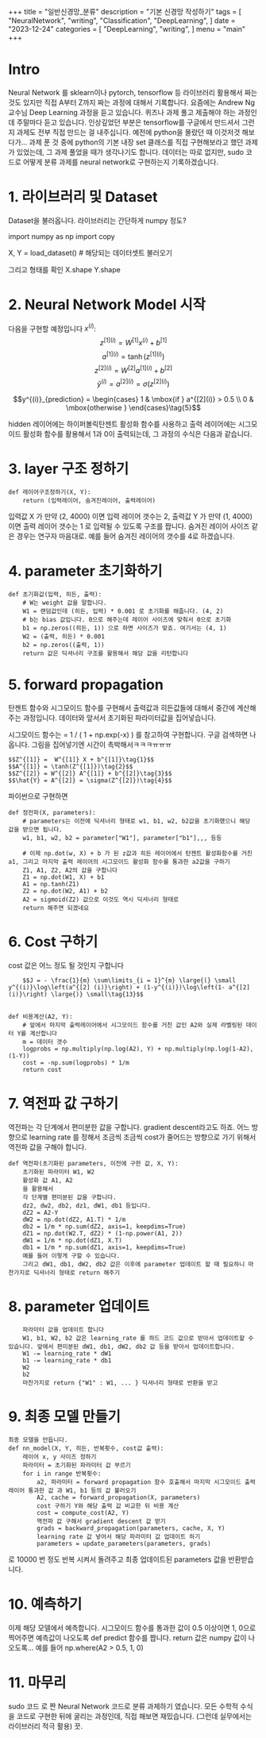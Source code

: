 +++
title = "일반신경망_분류"
description = "기본 신경망 작성하기"
tags = [
    "NeuralNetwork",
    "writing",
    "Classification",
    "DeepLearning",
]
date = "2023-12-24"
categories = [
    "DeepLearning",
    "writing",
]
menu = "main"
+++

# Intro
Neural Network 를 sklearn이나 pytorch, tensorflow 등 라이브러리 활용해서 짜는 것도 있지만 직접 A부터 Z까지 짜는 과정에 대해서 기록합니다.
요즘에는 Andrew Ng 교수님 Deep Learning 과정을 듣고 있습니다. 
퀴즈나 과제 풀고 제출해야 하는 과정인데 주말마다 듣고 있습니다. 
인상깊었던 부분은 tensorflow를 구글에서 만드셔서 그런지 과제도 전부 직접 만드는 걸 내주십니다. 
예전에 python을 몰랐던 때 이것저것 해보다가... 과제 푼 것 중에 python의 기본 내장 set 클래스를 직접 구현해보라고 했던 과제가 있었는데, 그 과제 풀었을 때가 생각나기도 합니다.
데이터는 따로 없지만,
sudo 코드로 어떻게 분류 과제를 neural network로 구현하는지 기록하겠습니다.

# 1. 라이브러리 및 Dataset
Dataset을 불러옵니다.
라이브러리는 간단하게 numpy 정도?

  import numpy as np
  import copy

  X, Y = load_dataset() # 해당되는 데이터셋트 불러오기

그리고 형태를 확인
  X.shape
  Y.shape


# 2. Neural Network Model 시작
 다음을 구현할 예정입니다 $x^{(i)}$:
  $$z^{[1] (i)} =  W^{[1]} x^{(i)} + b^{[1]}\tag{1}$$ 
  $$a^{[1] (i)} = \tanh(z^{[1] (i)})\tag{2}$$
  $$z^{[2] (i)} = W^{[2]} a^{[1] (i)} + b^{[2]}\tag{3}$$
  $$\hat{y}^{(i)} = a^{[2] (i)} = \sigma(z^{ [2] (i)})\tag{4}$$
  
  $$y^{(i)}_{prediction} = \begin{cases} 1 & \mbox{if } a^{[2](i)} > 0.5 \\ 0 & \mbox{otherwise } \end{cases}\tag{5}$$
  
hidden 레이어에는 하이퍼볼릭탄젠트 활성화 함수를 사용하고 출력 레이어에는 시그모이드 활성화 함수를 활용해서 1과 0이 출력되는데, 그 과정의 수식은 다음과 같습니다. 

# 3. layer 구조 정하기

    def 레이어구조정하기(X, Y):
        return (입력레이어, 숨겨진레이어, 출력레이어)

입력값 X 가 만약 (2, 4000) 이면 입력 레이어 갯수는 2,
출력값 Y 가 만약 (1, 4000)이면 출력 레이어 갯수는 1 로 입력될 수 있도록 구조를 짭니다.
숨겨진 레이어 사이즈 같은 경우는 연구자 마음대로. 예를 들어 숨겨진 레이어의 갯수를 4로 하겠습니다.

# 4. parameter 초기화하기

    def 초기화값(입력, 히든, 출력):
        # W는 weight 값을 말합니다.
        W1 = 랜덤값인데 (히든, 입력) * 0.001 로 초기화를 해줍니다. (4, 2)
        # b는 bias 값입니다. 0으로 해주는데 레이어 사이즈에 맞춰서 0으로 초기화
        b1 = np.zeros((히든, 1)) 으로 하면 사이즈가 맞죠. 여기서는 (4, 1)
        W2 = (출력, 히든) * 0.001
        b2 = np.zeros((출력, 1))
        return 값은 딕셔너리 구조를 활용해서 해당 값을 리턴합니다

# 5. forward propagation

탄젠트 함수와 시그모이드 함수를 구현해서 출력값과 히든값들에 대해서 중간에 계산해주는 과정입니다.
데이터와 앞서서 초기화된 파라미터값을 집어넣습니다.

시그모이드 함수는 = 1 /  ( 1 + np.exp(-x) ) 를 참고하여 구현합니다. 
구글 검색하면 나옵니다. 그림을 집어넣기엔 시간이 촉박해서ㅋㅋㅋㅠㅠㅠ

    $$Z^{[1]} =  W^{[1]} X + b^{[1]}\tag{1}$$ 
    $$A^{[1]} = \tanh(Z^{[1]})\tag{2}$$
    $$Z^{[2]} = W^{[2]} A^{[1]} + b^{[2]}\tag{3}$$
    $$\hat{Y} = A^{[2]} = \sigma(Z^{[2]})\tag{4}$$

파이썬으로 구현하면

    def 정전파(X, parameters):
        # parameters는 이전에 딕셔너리 형태로 w1, b1, w2, b2값을 초기화했으니 해당 값을 받으면 됩니다. 
        w1, b1, w2, b2 = parameter["W1"], parameter["b1"],,, 등등

        # 이제 np.dot(w, X) + b 가 된 z값과 히든 레이어에서 탄젠트 활성화함수를 거친 a1, 그리고 마지막 출력 레이어의 시그모이드 활성화 함수를 통과한 a2값을 구하기
        Z1, A1, Z2, A2의 값을 구합니다
        Z1 = np.dot(W1, X) + b1
        A1 = np.tanh(Z1)
        Z2 = np.dot(W2, A1) + b2
        A2 = sigmoid(Z2) 값으로 이것도 역시 딕셔너리 형태로
        return 해주면 되겠네요

# 6. Cost 구하기
cost 값은 어느 정도 될 것인지 구합니다

    
        $$J = - \frac{1}{m} \sum\limits_{i = 1}^{m} \large{(} \small y^{(i)}\log\left(a^{[2] (i)}\right) + (1-y^{(i)})\log\left(1- a^{[2] (i)}\right) \large{)} \small\tag{13}$$


    def 비용계산(A2, Y): 
        # 앞에서 마지막 출력레이어에서 시그모이드 함수를 거친 값인 A2와 실제 라벨링된 데이터 Y를 계산합니다
        m = 데이터 갯수
        logprobs = np.multiply(np.log(A2), Y) + np.multiply(np.log(1-A2), (1-Y))
        cost = -np.sum(logprobs) * 1/m
        return cost

# 7. 역전파 값 구하기
역전파는 각 단계에서 편미분한 값을 구합니다. 
gradient descent라고도 하죠. 어느 방향으로 learning rate 를 정해서 조금씩 조금씩 cost가 줄어드는 방향으로 가기 위해서 역전파 값을 구해야 합니다.

    def 역전파(초기화된 parameters, 이전에 구한 값, X, Y):
        초기화된 파라미터 W1, W2 
        활성화 값 A1, A2 
        을 활용해서
        각 단계별 편미분된 값을 구합니다.
        dz2, dw2, db2, dz1, dW1, db1 등입니다.
        dZ2 = A2-Y
        dW2 = np.dot(dZ2, A1.T) * 1/m
        db2 = 1/m * np.sum(dZ2, axis=1, keepdims=True)
        dZ1 = np.dot(W2.T, dZ2) * (1-np.power(A1, 2))
        dW1 = 1/m * np.dot(dZ1, X.T)
        db1 = 1/m * np.sum(dZ1, axis=1, keepdims=True)
        예를 들어 이렇게 구할 수 있습니다.
        그리고 dW1, db1, dW2, db2 값은 이후에 parameter 업데이트 할 때 필요하니 마찬가지로 딕셔너리 형태로 return 해주기

# 8. parameter 업데이트
        파라미터 값을 업데이트 합니다
        W1, b1, W2, b2 값은 learning_rate 를 하드 코드 값으로 받아서 업데이트할 수 있습니다. 앞에서 편미분된 dW1, db1, dW2, db2 값 등을 받아서 업데이트합니다.
        W1 -= learning_rate * dW1
        b1 -= learning_rate * db1
        W2
        b2 
        마찬가지로 return {"W1" : W1, ... } 딕셔너리 형태로 반환을 받고



# 9. 최종 모델 만들기

    최종 모델을 만듭니다.
    def nn_model(X, Y, 히든, 반복횟수, cost값 출력):
        레이어 x, y 사이즈 정하기
        파라미터 = 초기화된 파라미터 값 부르기
        for i in range 반복횟수:
            a2, 파라미터 = forward propagation 함수 호출해서 마지막 시그모이드 출력 레이어 통과한 값 과 W1, b1 등의 값 불러오기
            A2, cache = forward_propagation(X, parameters)
            cost 구하기 Y와 해당 출력 값 비교한 뒤 비용 계산
            cost = compute_cost(A2, Y)
            역전파 값 구해서 gradient descent 값 받기
            grads = backward_propagation(parameters, cache, X, Y)
            learning rate 값 넣어서 해당 파라미터 값 업데이트 하기 
            parameters = update_parameters(parameters, grads)
        

로 10000 번 정도 반복 시켜서 돌려주고 최종 업데이트된 parameters 값을 반환받습니다.

# 10. 예측하기

이제 해당 모델에서 예측합니다.
시그모이드 함수를 통과한 값이  0.5 이상이면 1, 0으로 찍어주면 예측값이 나오도록 
    def predict 함수를 짭니다.
        return 값은 numpy 값이 나오도록... 예를 들어 np.where(A2 > 0.5, 1, 0)


# 11. 마무리
sudo 코드 로 짠 Neural Network 코드로 분류 과제하기 였습니다.
모든 수학적 수식을 코드로 구현한 뒤에 굴리는 과정인데, 직접 해보면 재밌습니다. (그런데 실무에서는 라이브러리 적극 활용)
끗.



